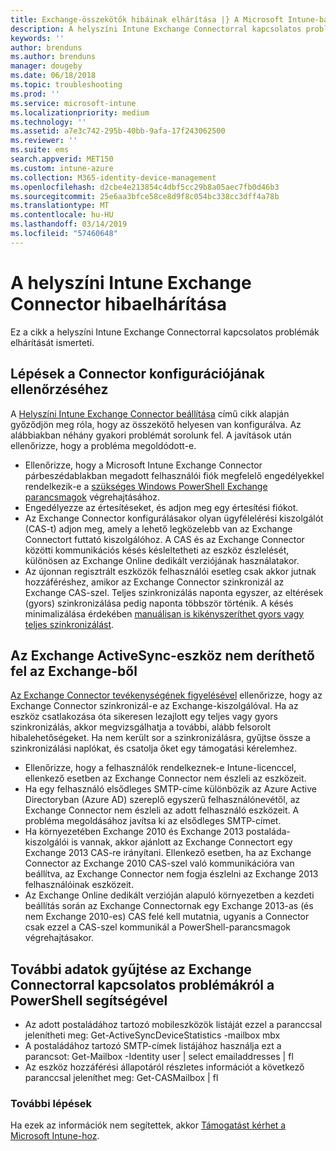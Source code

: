 ```yaml
---
title: Exchange-összekötők hibáinak elhárítása |} A Microsoft Intune-ban
description: A helyszíni Intune Exchange Connectorral kapcsolatos problémák elhárítása.
keywords: ''
author: brenduns
ms.author: brenduns
manager: dougeby
ms.date: 06/18/2018
ms.topic: troubleshooting
ms.prod: ''
ms.service: microsoft-intune
ms.localizationpriority: medium
ms.technology: ''
ms.assetid: a7e3c742-295b-40bb-9afa-17f243062500
ms.reviewer: ''
ms.suite: ems
search.appverid: MET150
ms.custom: intune-azure
ms.collection: M365-identity-device-management
ms.openlocfilehash: d2cbe4e213854c4dbf5cc29b8a05aec7fb0d46b3
ms.sourcegitcommit: 25e6aa3bfce58ce8d9f8c054bc338cc3dff4a78b
ms.translationtype: MT
ms.contentlocale: hu-HU
ms.lasthandoff: 03/14/2019
ms.locfileid: "57460648"
---
```

# <a name="troubleshoot-the-intune-on-premises-exchange-connector"></a>A helyszíni Intune Exchange Connector hibaelhárítása

Ez a cikk a helyszíni Intune Exchange Connectorral kapcsolatos problémák elhárítását ismerteti.

## <a name="steps-for-checking-the-connector-configuration"></a>Lépések a Connector konfigurációjának ellenőrzéséhez 

A [Helyszíni Intune Exchange Connector beállítása](exchange-connector-install.md) című cikk alapján győződjön meg róla, hogy az összekötő helyesen van konfigurálva. Az alábbiakban néhány gyakori problémát sorolunk fel. A javítások után ellenőrizze, hogy a probléma megoldódott-e.

 - Ellenőrizze, hogy a Microsoft Intune Exchange Connector párbeszédablakban megadott felhasználói fiók megfelelő engedélyekkel rendelkezik-e a [szükséges Windows PowerShell Exchange parancsmagok](exchange-connector-install.md#exchange-cmdlet-requirements) végrehajtásához.
- Engedélyezze az értesítéseket, és adjon meg egy értesítési fiókot.
 - Az Exchange Connector konfigurálásakor olyan ügyfélelérési kiszolgálót (CAS-t) adjon meg, amely a lehető legközelebb van az Exchange Connectort futtató kiszolgálóhoz. A CAS és az Exchange Connector közötti kommunikációs késés késleltetheti az eszköz észlelését, különösen az Exchange Online dedikált verziójának használatakor.
 - Az újonnan regisztrált eszközök felhasználói esetleg csak akkor jutnak hozzáféréshez, amikor az Exchange Connector szinkronizál az Exchange CAS-szel. Teljes szinkronizálás naponta egyszer, az eltérések (gyors) szinkronizálása pedig naponta többször történik.  A késés minimalizálása érdekében [manuálisan is kikényszeríthet gyors vagy teljes szinkronizálást](exchange-connector-install.md#manually-force-a-quick-sync-or-full-sync).
 
## <a name="exchange-activesync-device-not-discovered-from-exchange"></a>Az Exchange ActiveSync-eszköz nem deríthető fel az Exchange-ből
[Az Exchange Connector tevékenységének figyelésével](exchange-connector-install.md#on-premises-exchange-connector-high-availability-support) ellenőrizze, hogy az Exchange Connector szinkronizál-e az Exchange-kiszolgálóval. Ha az eszköz csatlakozása óta sikeresen lezajlott egy teljes vagy gyors szinkronizálás, akkor megvizsgálhatja a további, alább felsorolt hibalehetőségeket. Ha nem került sor a szinkronizálásra, gyűjtse össze a szinkronizálási naplókat, és csatolja őket egy támogatási kérelemhez.

 - Ellenőrizze, hogy a felhasználók rendelkeznek-e Intune-licenccel, ellenkező esetben az Exchange Connector nem észleli az eszközeit.
 - Ha egy felhasználó elsődleges SMTP-címe különbözik az Azure Active Directoryban (Azure AD) szereplő egyszerű felhasználónevétől, az Exchange Connector nem észleli az adott felhasználó eszközeit. A probléma megoldásához javítsa ki az elsődleges SMTP-címet.
 - Ha környezetében Exchange 2010 és Exchange 2013 postaláda-kiszolgálói is vannak, akkor ajánlott az Exchange Connectort egy Exchange 2013 CAS-re irányítani. Ellenkező esetben, ha az Exchange Connector az Exchange 2010 CAS-szel való kommunikációra van beállítva, az Exchange Connector nem fogja észlelni az Exchange 2013 felhasználóinak eszközeit. 
- Az Exchange Online dedikált verzióján alapuló környezetben a kezdeti beállítás során az Exchange Connectornak egy Exchange 2013-as (és nem Exchange 2010-es) CAS felé kell mutatnia, ugyanis a Connector csak ezzel a CAS-szel kommunikál a PowerShell-parancsmagok végrehajtásakor.


## <a name="using-powershell-to-get-more-data-on-exchange-connector-issues"></a>További adatok gyűjtése az Exchange Connectorral kapcsolatos problémákról a PowerShell segítségével
- Az adott postaládához tartozó mobileszközök listáját ezzel a paranccsal jelenítheti meg: Get-ActiveSyncDeviceStatistics -mailbox mbx
- A postaládához tartozó SMTP-címek listájához használja ezt a parancsot: Get-Mailbox -Identity user | select emailaddresses | fl
- Az eszköz hozzáférési állapotáról részletes információt a következő paranccsal jeleníthet meg: Get-CASMailbox <upn> | fl

### <a name="next-steps"></a>További lépések
Ha ezek az információk nem segítettek, akkor [Támogatást kérhet a Microsoft Intune-hoz](get-support.md).
